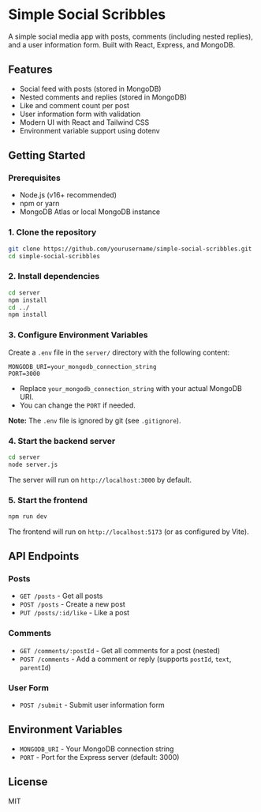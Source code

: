 # Simple Social Scribbles

A simple social media app with posts, comments (including nested replies), and a user information form. Built with React, Express, and MongoDB.

## Features
- Social feed with posts (stored in MongoDB)
- Nested comments and replies (stored in MongoDB)
- Like and comment count per post
- User information form with validation
- Modern UI with React and Tailwind CSS
- Environment variable support using dotenv

## Getting Started

### Prerequisites
- Node.js (v16+ recommended)
- npm or yarn
- MongoDB Atlas or local MongoDB instance

### 1. Clone the repository
```bash
git clone https://github.com/yourusername/simple-social-scribbles.git
cd simple-social-scribbles
```

### 2. Install dependencies
```bash
cd server
npm install
cd ../
npm install
```

### 3. Configure Environment Variables
Create a `.env` file in the `server/` directory with the following content:

```
MONGODB_URI=your_mongodb_connection_string
PORT=3000
```
- Replace `your_mongodb_connection_string` with your actual MongoDB URI.
- You can change the `PORT` if needed.

**Note:** The `.env` file is ignored by git (see `.gitignore`).

### 4. Start the backend server
```bash
cd server
node server.js
```
The server will run on `http://localhost:3000` by default.

### 5. Start the frontend
```bash
npm run dev
```
The frontend will run on `http://localhost:5173` (or as configured by Vite).

## API Endpoints

### Posts
- `GET /posts` - Get all posts
- `POST /posts` - Create a new post
- `PUT /posts/:id/like` - Like a post

### Comments
- `GET /comments/:postId` - Get all comments for a post (nested)
- `POST /comments` - Add a comment or reply (supports `postId`, `text`, `parentId`)

### User Form
- `POST /submit` - Submit user information form

## Environment Variables
- `MONGODB_URI` - Your MongoDB connection string
- `PORT` - Port for the Express server (default: 3000)

## License
MIT

